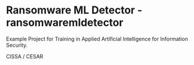 # Ransomware ML Detector - ransomwaremldetector

Example Project for Training in Applied Artificial Intelligence for Information Security. 

CISSA / CESAR

